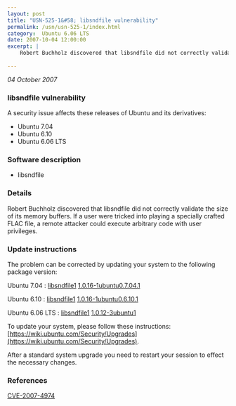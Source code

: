 ```yaml
---
layout: post
title: "USN-525-1&#58; libsndfile vulnerability"
permalink: /usn/usn-525-1/index.html
category:  Ubuntu 6.06 LTS
date: 2007-10-04 12:00:00
excerpt: |
    Robert Buchholz discovered that libsndfile did not correctly validate the size of its memory buffers.  If a user were tricked into playing a specially crafted FLAC file, a remote attacker could execute arbitrary code with user privileges. 
    
--- 
```

 
 

*04 October 2007*

### libsndfile vulnerability

A security issue affects these releases of Ubuntu and its derivatives:

* Ubuntu 7.04
* Ubuntu 6.10
* Ubuntu 6.06 LTS

### Software description

* libsndfile 

### Details

Robert Buchholz discovered that libsndfile did not correctly validate the size of its memory buffers. If a user were tricked into playing a specially crafted FLAC file, a remote attacker could execute arbitrary code with user privileges. 

### Update instructions

The problem can be corrected by updating your system to the following package version:

Ubuntu 7.04
 : [libsndfile1](https://launchpad.net/ubuntu/+source/libsndfile) <span> [1.0.16-1ubuntu0.7.04.1](https://launchpad.net/ubuntu/+source/libsndfile/1.0.16-1ubuntu0.7.04.1) </span> 

Ubuntu 6.10
 : [libsndfile1](https://launchpad.net/ubuntu/+source/libsndfile) <span> [1.0.16-1ubuntu0.6.10.1](https://launchpad.net/ubuntu/+source/libsndfile/1.0.16-1ubuntu0.6.10.1) </span> 

Ubuntu 6.06 LTS
 : [libsndfile1](https://launchpad.net/ubuntu/+source/libsndfile) <span> [1.0.12-3ubuntu1](https://launchpad.net/ubuntu/+source/libsndfile/1.0.12-3ubuntu1) </span> 

To update your system, please follow these instructions: [https://wiki.ubuntu.com/Security/Upgrades](https://wiki.ubuntu.com/Security/Upgrades).

After a standard system upgrade you need to restart your session to effect the necessary changes. 

### References

 
 [CVE-2007-4974](http://people.ubuntu.com/~ubuntu-security/cve/CVE-2007-4974)
 

